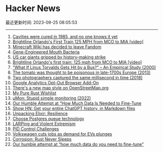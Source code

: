 # Hacker News

最近更新时间: 2023-09-25 08:05:53

--- 
1. [Cavities were cured in 1985, and no one knows it yet](https://www.lanternbioworks.com) 
2. [Brightline Orlando's First Train 125 MPH from MCO to MIA [video]](https://www.youtube.com/watch?v=Yu18ZqWgQM4) 
3. [Minecraft Wiki has decided to leave Fandom](https://twitter.com/MinecraftWikiEN/status/1706004078206103965) 
4. [Gene-Engineered Mouth Bacteria](https://www.lanternbioworks.com) 
5. [US car giants gripped by history-making strike](https://english.elpais.com/economy-and-business/2023-09-24/us-car-giants-gripped-by-history-making-strike.html) 
6. [Brightline Orlando's first train: 125 mph from MCO to MIA [video]](https://www.youtube.com/watch?v=Yu18ZqWgQM4) 
7. [“What If Linus Torvalds Gets Hit by a Bus?” – An Empirical Study (2000)](https://web.archive.org/web/20011113013913/http://segfault.org/story.phtml?mode=2&id=38b40d78-087dd360) 
8. [The tomato was thought to be poisonous in late-1700s Europe (2013)](https://www.smithsonianmag.com/arts-culture/why-the-tomato-was-feared-in-europe-for-more-than-200-years-863735/) 
9. [Two photographers captured the same millisecond in time (2018)](https://www.dpreview.com/articles/7338941576/how-two-photographers-captured-the-same-millisecond-in-time) 
10. [Google Analytics Opt-Out Browser Add-On](https://tools.google.com/dlpage/gaoptout) 
11. [There's a new map style on OpenStreetMap.org](https://en.osm.town/@openstreetmap/111120663721969898) 
12. [My Pure Rust Wishlist](https://gburghoorn.com/posts/pure-rust-wishlist/) 
13. [μMon: Stupid simple monitoring (2022)](https://tomscii.sig7.se/2022/07/uMon-stupid-simple-monitoring) 
14. [Our Humble Attempt at “How Much Data Is Needed to Fine-Tune](https://barryzhang.substack.com/p/our-humble-attempt-at-fine-tuning) 
15. [Show HN: Get your entire ChatGPT history, in Markdown files](https://github.com/mohamed-chs/chatgpt-history-export-to-md) 
16. [Unpacking Elixir: Resilience](https://underjord.io/unpacking-elixir-resilience.html) 
17. [Choose Postgres queue technology](https://adriano.fyi/posts/2023-09-24-choose-postgres-queue-technology/) 
18. [LARPing and Violent Extremism](https://leb.fbi.gov/articles/featured-articles/larping-and-violent-extremism) 
19. [PID Control Challenges](http://janismac.github.io/ControlChallenges/) 
20. [Volkswagen cuts jobs as demand for EVs plunges](https://fortune.com/2023/09/14/vw-cutting-jobs-german-ev-factory-because-demand-plunging-china-tesla/) 
21. [Corrosion: Rust Never Sleeps](https://books.worksinprogress.co/book/maintenance-of-everything/vehicles/digression-3-corrosion-rust-never-sleeps/1?ref=thebrowser.com) 
22. [Our humble attempt at “how much data do you need to fine-tune”](https://barryzhang.substack.com/p/our-humble-attempt-at-fine-tuning) 
